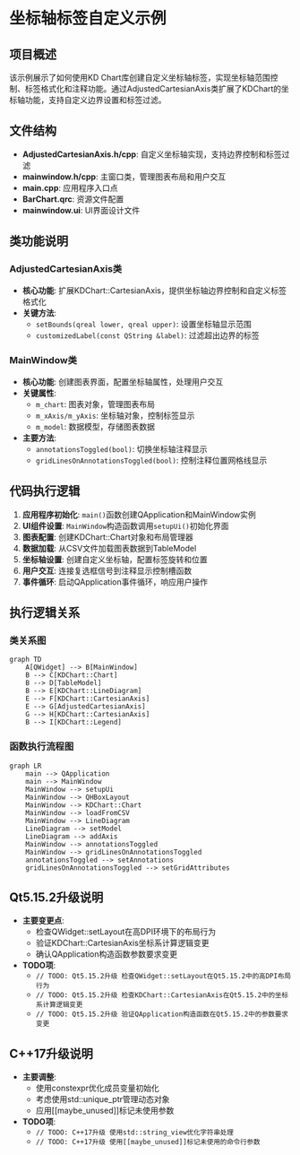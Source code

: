 # 坐标轴标签自定义示例

## 项目概述
该示例展示了如何使用KD Chart库创建自定义坐标轴标签，实现坐标轴范围控制、标签格式化和注释功能。通过AdjustedCartesianAxis类扩展了KDChart的坐标轴功能，支持自定义边界设置和标签过滤。

## 文件结构
- **AdjustedCartesianAxis.h/cpp**: 自定义坐标轴实现，支持边界控制和标签过滤
- **mainwindow.h/cpp**: 主窗口类，管理图表布局和用户交互
- **main.cpp**: 应用程序入口点
- **BarChart.qrc**: 资源文件配置
- **mainwindow.ui**: UI界面设计文件

## 类功能说明
### AdjustedCartesianAxis类
- **核心功能**: 扩展KDChart::CartesianAxis，提供坐标轴边界控制和自定义标签格式化
- **关键方法**: 
  - `setBounds(qreal lower, qreal upper)`: 设置坐标轴显示范围
  - `customizedLabel(const QString &label)`: 过滤超出边界的标签

### MainWindow类
- **核心功能**: 创建图表界面，配置坐标轴属性，处理用户交互
- **关键属性**: 
  - `m_chart`: 图表对象，管理图表布局
  - `m_xAxis/m_yAxis`: 坐标轴对象，控制标签显示
  - `m_model`: 数据模型，存储图表数据
- **主要方法**: 
  - `annotationsToggled(bool)`: 切换坐标轴注释显示
  - `gridLinesOnAnnotationsToggled(bool)`: 控制注释位置网格线显示

## 代码执行逻辑
1. **应用程序初始化**: `main()`函数创建QApplication和MainWindow实例
2. **UI组件设置**: `MainWindow`构造函数调用`setupUi()`初始化界面
3. **图表配置**: 创建KDChart::Chart对象和布局管理器
4. **数据加载**: 从CSV文件加载图表数据到TableModel
5. **坐标轴设置**: 创建自定义坐标轴，配置标签旋转和位置
6. **用户交互**: 连接复选框信号到注释显示控制槽函数
7. **事件循环**: 启动QApplication事件循环，响应用户操作

## 执行逻辑关系
### 类关系图
```mermaid
graph TD
    A[QWidget] --> B[MainWindow]
    B --> C[KDChart::Chart]
    B --> D[TableModel]
    B --> E[KDChart::LineDiagram]
    E --> F[KDChart::CartesianAxis]
    E --> G[AdjustedCartesianAxis]
    G --> H[KDChart::CartesianAxis]
    B --> I[KDChart::Legend]
```

### 函数执行流程图
```mermaid
graph LR
    main --> QApplication
    main --> MainWindow
    MainWindow --> setupUi
    MainWindow --> QHBoxLayout
    MainWindow --> KDChart::Chart
    MainWindow --> loadFromCSV
    MainWindow --> LineDiagram
    LineDiagram --> setModel
    LineDiagram --> addAxis
    MainWindow --> annotationsToggled
    MainWindow --> gridLinesOnAnnotationsToggled
    annotationsToggled --> setAnnotations
    gridLinesOnAnnotationsToggled --> setGridAttributes
```

## Qt5.15.2升级说明
- **主要变更点**: 
  - 检查QWidget::setLayout在高DPI环境下的布局行为
  - 验证KDChart::CartesianAxis坐标系计算逻辑变更
  - 确认QApplication构造函数参数要求变更
- **TODO项**: 
  - `// TODO: Qt5.15.2升级 检查QWidget::setLayout在Qt5.15.2中的高DPI布局行为`
  - `// TODO: Qt5.15.2升级 检查KDChart::CartesianAxis在Qt5.15.2中的坐标系计算逻辑变更`
  - `// TODO: Qt5.15.2升级 验证QApplication构造函数在Qt5.15.2中的参数要求变更`

## C++17升级说明
- **主要调整**: 
  - 使用constexpr优化成员变量初始化
  - 考虑使用std::unique_ptr管理动态对象
  - 应用[[maybe_unused]]标记未使用参数
- **TODO项**: 
  - `// TODO: C++17升级 使用std::string_view优化字符串处理`
  - `// TODO: C++17升级 使用[[maybe_unused]]标记未使用的命令行参数`